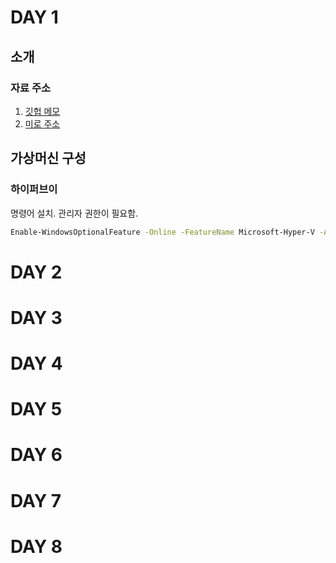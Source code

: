 # DAY 1


## 소개

### 자료 주소

1. [깃헙 메모]()
2. [미로 주소](https://miro.com/app/board/uXjVKyb6PKQ=/?share_link_id=177277321540)

## 가상머신 구성

### 하이퍼브이

명령어 설치. 관리자 권한이 필요함.

```bash
Enable-WindowsOptionalFeature -Online -FeatureName Microsoft-Hyper-V -All
```




# DAY 2

# DAY 3

# DAY 4

# DAY 5

# DAY 6

# DAY 7

# DAY 8

